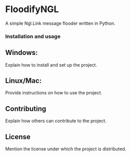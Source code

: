# FloodifyNGL

A simple Ngl.Link message flooder written in Python.


### Installation and usage

## Windows:
Explain how to install and set up the project.

## Linux/Mac:

Provide instructions on how to use the project.

## Contributing

Explain how others can contribute to the project.

## License

Mention the license under which the project is distributed.

